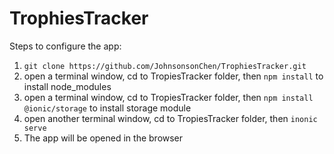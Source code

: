# TrophiesTracker
Steps to configure the app:
1. ```git clone https://github.com/JohnsonsonChen/TrophiesTracker.git```
2. open a terminal window, cd to TropiesTracker folder, then ```npm install``` to install node_modules
3. open a terminal window, cd to TropiesTracker folder, then ```npm install @ionic/storage``` to install storage module
4. open another terminal window, cd to TropiesTracker folder, then ```inonic serve```
5. The app will be opened in the browser
